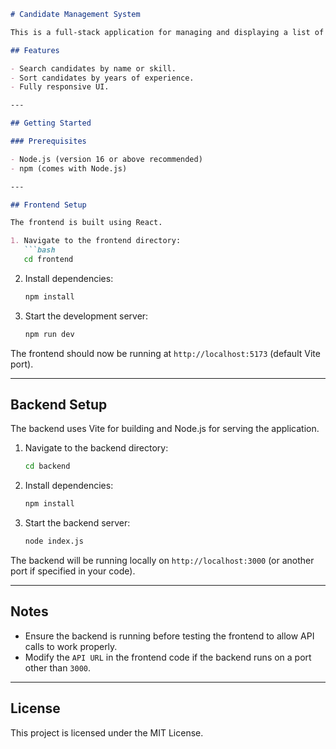 

```markdown
# Candidate Management System

This is a full-stack application for managing and displaying a list of candidates. It includes a React-based frontend and a backend built with Vite.

## Features

- Search candidates by name or skill.
- Sort candidates by years of experience.
- Fully responsive UI.

---

## Getting Started

### Prerequisites

- Node.js (version 16 or above recommended)
- npm (comes with Node.js)

---

## Frontend Setup

The frontend is built using React.

1. Navigate to the frontend directory:
   ```bash
   cd frontend
   ```

2. Install dependencies:
   ```bash
   npm install
   ```

3. Start the development server:
   ```bash
   npm run dev
   ```

The frontend should now be running at `http://localhost:5173` (default Vite port).

---

## Backend Setup

The backend uses Vite for building and Node.js for serving the application.

1. Navigate to the backend directory:
   ```bash
   cd backend
   ```

2. Install dependencies:
   ```bash
   npm install
   ```

3. Start the backend server:
   ```bash
   node index.js
   ```

The backend will be running locally on `http://localhost:3000` (or another port if specified in your code).

---

## Notes

- Ensure the backend is running before testing the frontend to allow API calls to work properly.
- Modify the `API URL` in the frontend code if the backend runs on a port other than `3000`.

---

## License

This project is licensed under the MIT License.
```


